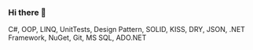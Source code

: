 ### Hi there 👋

C#, OOP, LINQ, UnitTests, Design Pattern, SOLID, KISS, DRY, JSON, .NET Framework, NuGet, Git,  MS SQL, ADO.NET

<!--
**iwnpr/iwnpr** is a ✨ _special_ ✨ repository because its `README.md` (this file) appears on your GitHub profile.

Here are some ideas to get you started:

- 🔭 I’m currently working on ...
- 🌱 I’m currently learning ...
- 👯 I’m looking to collaborate on ...
- 🤔 I’m looking for help with ...
- 💬 Ask me about ...
- 📫 How to reach me: ...
- 😄 Pronouns: ...
- ⚡ Fun fact: ...
-->
